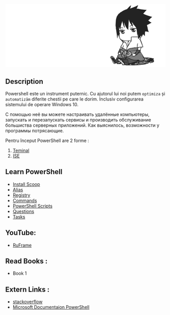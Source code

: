 ![Image-Scoop-PowerShell](img/scoop.png)

## Description
Powershell este un instrument puternic. Cu ajutorul lui noi putem `optimiza` și `automatizăm` diferite chestii pe care le dorim. Inclusiv configurarea sistemului de operare Windows 10. 

С помощью неё вы можете настраивать удалённые компьютеры, запускать и перезапускать сервисы и производить обслуживание большиства серверных приложений. Как выяснилось, возможности у программы потрясающие.

Pentru început PowerShell are 2 forme : 
1. [Teminal](md/SHELL.md)
2. [ISE](md/ISE.md)

## Learn PowerShell
* [Install Scoop](md/INSTALL_SCOOP.md)
* [Alias](#)
* [Registry](md/HELP_REGISTRY.md)
* [Commands](md/BASIC_COMMANDS.md)
* [PowerShell Scripts](md/POWERSHELL_SCRIPTS.md)
* [Questions](md/QUESTIONS.md)
* [Tasks](md/TASKS.md)

## YouTube:
* [RuFrame](https://www.youtube.com/watch?v=_13576fY7KU&list=PL1aqAoC4A0sXnzbnAvIa36s8P3Ogo8FR_&ab_channel=RuFrame)

## Read Books :
* Book 1

## Extern Links :
* [stackoverflow](https://stackoverflow.com/questions/2688547/multiple-foreground-colors-in-powershell-in-one-command#:~:text=It's%20quite%20simple%20to%20use,the%20text%20to%20be%20colored.&text=You%20can%20put%20it%20in,add%20it%20to%20some%20scripts.)
* [Microsoft Documentaion PowerShell](https://learn.microsoft.com/ru-ru/powershell/scripting/developer/cmdlet/approved-verbs-for-windows-powershell-commands?view=powershell-7.2)
